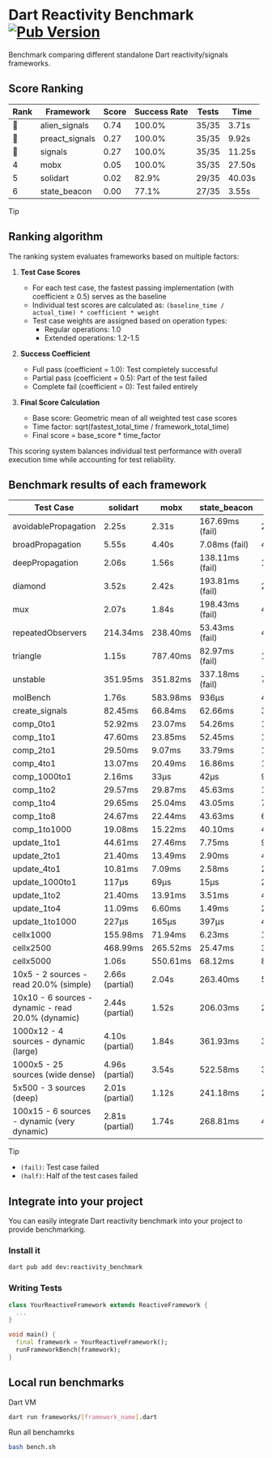 # Dart Reactivity Benchmark [![Pub Version](https://img.shields.io/pub/v/reactivity_benchmark)](https://pub.dev/packages/reactivity_benchmark)

Benchmark comparing different standalone Dart reactivity/signals frameworks.

## Score Ranking

<!-- ranking start -->
| Rank | Framework | Score | Success Rate | Tests | Time |
|------|-----------|-------|--------------|-------|------|
| 🥇 | alien_signals | 0.74 | 100.0% | 35/35 | 3.71s |
| 🥈 | preact_signals | 0.27 | 100.0% | 35/35 | 9.92s |
| 🥉 | signals | 0.27 | 100.0% | 35/35 | 11.25s |
| 4 | mobx | 0.05 | 100.0% | 35/35 | 27.50s |
| 5 | solidart | 0.02 | 82.9% | 29/35 | 40.03s |
| 6 | state_beacon | 0.00 | 77.1% | 27/35 | 3.55s |

<!-- ranking end -->

> [!TIP]
> ## Ranking algorithm
>
> The ranking system evaluates frameworks based on multiple factors:
>
> 1. **Test Case Scores**
>    - For each test case, the fastest passing implementation (with coefficient ≥ 0.5) serves as the baseline
>    - Individual test scores are calculated as: `(baseline_time / actual_time) * coefficient * weight`
>    - Test case weights are assigned based on operation types:
>      - Regular operations: 1.0
>      - Extended operations: 1.2-1.5
>
> 2. **Success Coefficient**
>    - Full pass (coefficient = 1.0): Test completely successful
>    - Partial pass (coefficient = 0.5): Part of the test failed
>    - Complete fail (coefficient = 0): Test failed entirely
>
> 3. **Final Score Calculation**
>    - Base score: Geometric mean of all weighted test case scores
>    - Time factor: sqrt(fastest_total_time / framework_total_time)
>    - Final score = base_score * time_factor
>
> This scoring system balances individual test performance with overall execution time while accounting for test reliability.

## Benchmark results of each framework

<!-- test-case start -->
| Test Case | solidart | mobx | state_beacon | signals | alien_signals | preact_signals |
|---|---|---|---|---|---|---|
| avoidablePropagation | 2.25s | 2.31s | 167.69ms (fail) | 211.22ms | 185.44ms | 211.71ms |
| broadPropagation | 5.55s | 4.40s | 7.08ms (fail) | 459.41ms | 348.66ms | 455.65ms |
| deepPropagation | 2.06s | 1.56s | 138.11ms (fail) | 172.56ms | 125.80ms | 174.57ms |
| diamond | 3.52s | 2.42s | 193.81ms (fail) | 286.25ms | 231.21ms | 277.58ms |
| mux | 2.07s | 1.84s | 198.43ms (fail) | 414.24ms | 380.55ms | 389.73ms |
| repeatedObservers | 214.34ms | 238.40ms | 53.43ms (fail) | 45.49ms | 44.37ms | 41.44ms |
| triangle | 1.15s | 787.40ms | 82.97ms (fail) | 102.41ms | 86.69ms | 100.54ms |
| unstable | 351.95ms | 351.82ms | 337.18ms (fail) | 77.94ms | 60.48ms | 69.72ms |
| molBench | 1.76s | 583.98ms | 936μs | 486.98ms | 481.81ms | 483.48ms |
| create_signals | 82.45ms | 66.84ms | 62.66ms | 30.73ms | 20.01ms | 4.62ms |
| comp_0to1 | 52.92ms | 23.07ms | 54.26ms | 16.32ms | 4.99ms | 16.94ms |
| comp_1to1 | 47.60ms | 23.85ms | 52.45ms | 18.89ms | 11.34ms | 14.72ms |
| comp_2to1 | 29.50ms | 9.07ms | 33.79ms | 10.36ms | 15.71ms | 10.85ms |
| comp_4to1 | 13.07ms | 20.49ms | 16.86ms | 1.97ms | 1.77ms | 13.36ms |
| comp_1000to1 | 2.16ms | 33μs | 42μs | 9μs | 5μs | 4μs |
| comp_1to2 | 29.57ms | 29.87ms | 45.63ms | 15.29ms | 8.91ms | 19.56ms |
| comp_1to4 | 29.65ms | 25.04ms | 43.05ms | 7.41ms | 11.76ms | 20.39ms |
| comp_1to8 | 24.67ms | 22.44ms | 43.63ms | 6.81ms | 4.86ms | 7.45ms |
| comp_1to1000 | 19.08ms | 15.22ms | 40.10ms | 4.63ms | 3.64ms | 6.54ms |
| update_1to1 | 44.61ms | 27.46ms | 7.75ms | 9.40ms | 4.40ms | 8.79ms |
| update_2to1 | 21.40ms | 13.49ms | 2.90ms | 4.66ms | 2.91ms | 4.36ms |
| update_4to1 | 10.81ms | 7.09ms | 2.58ms | 2.41ms | 1.09ms | 2.20ms |
| update_1000to1 | 117μs | 69μs | 15μs | 23μs | 10μs | 21μs |
| update_1to2 | 21.40ms | 13.91ms | 3.51ms | 4.73ms | 2.19ms | 5.20ms |
| update_1to4 | 11.09ms | 6.60ms | 1.49ms | 2.37ms | 2.45ms | 2.42ms |
| update_1to1000 | 227μs | 165μs | 397μs | 46μs | 40μs | 449μs |
| cellx1000 | 155.98ms | 71.94ms | 6.23ms | 10.38ms | 7.58ms | 9.68ms |
| cellx2500 | 468.99ms | 265.52ms | 25.47ms | 36.39ms | 20.50ms | 25.79ms |
| cellx5000 | 1.06s | 550.61ms | 68.12ms | 83.70ms | 49.07ms | 70.53ms |
| 10x5 - 2 sources - read 20.0% (simple) | 2.66s (partial) | 2.04s | 263.40ms | 509.59ms | 235.22ms | 435.00ms |
| 10x10 - 6 sources - dynamic - read 20.0% (dynamic) | 2.44s (partial) | 1.52s | 206.03ms | 280.54ms | 181.77ms | 278.19ms |
| 1000x12 - 4 sources - dynamic (large) | 4.10s (partial) | 1.84s | 361.93ms | 3.82s | 299.65ms | 3.54s |
| 1000x5 - 25 sources (wide dense) | 4.96s (partial) | 3.54s | 522.58ms | 3.42s | 406.43ms | 2.54s |
| 5x500 - 3 sources (deep) | 2.01s (partial) | 1.12s | 241.18ms | 232.15ms | 206.00ms | 230.82ms |
| 100x15 - 6 sources - dynamic (very dynamic) | 2.81s (partial) | 1.74s | 268.81ms | 474.67ms | 267.67ms | 447.44ms |

<!-- test-case end -->

> [!TIP]
> - `(fail)`: Test case failed
> - `(half)`: Half of the test cases failed

## Integrate into your project

You can easily integrate Dart reactivity benchmark into your project to provide benchmarking.

### Install it

```bash
dart pub add dev:reactivity_benchmark
```

### Writing Tests

```dart
class YourReactiveFramework extends ReactiveFramework {
  ...
}

void main() {
  final framework = YourReactiveFramework();
  runFrameworkBench(framework);
}
```

## Local run benchmarks

Dart VM
```bash
dart run frameworks/[framework_name].dart
```

Run all benchamrks
```bash
bash bench.sh
```

